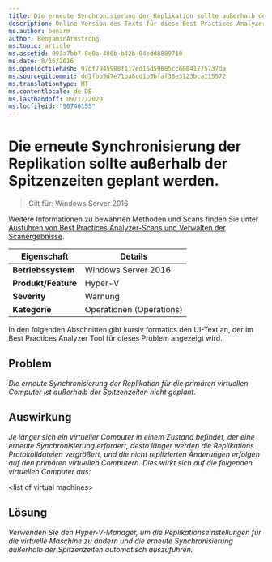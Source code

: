 ```yaml
---
title: Die erneute Synchronisierung der Replikation sollte außerhalb der Spitzenzeiten geplant werden.
description: Online Version des Texts für diese Best Practices Analyzer Regel.
ms.author: benarm
author: BenjaminArmstrong
ms.topic: article
ms.assetid: 093a7bb7-8e0a-486b-b42b-04edd8809710
ms.date: 8/16/2016
ms.openlocfilehash: 97df7945988f117ed16d59685cc60841775737da
ms.sourcegitcommit: dd1fbb5d7e71ba8cd1b5bfaf38e3123bca115572
ms.translationtype: MT
ms.contentlocale: de-DE
ms.lasthandoff: 09/17/2020
ms.locfileid: "90746155"
---
```

# <a name="resynchronization-of-replication-should-be-scheduled-for-off-peak-hours"></a>Die erneute Synchronisierung der Replikation sollte außerhalb der Spitzenzeiten geplant werden.

>Gilt für: Windows Server 2016

Weitere Informationen zu bewährten Methoden und Scans finden Sie unter [Ausführen von Best Practices Analyzer-Scans und Verwalten der Scanergebnisse](https://go.microsoft.com/fwlink/p/?LinkID=223177).

|Eigenschaft|Details|
|-|-|
|**Betriebssystem**|Windows Server 2016|
|**Produkt/Feature**|Hyper-V|
|**Severity**|Warnung|
|**Kategorie**|Operationen (Operations)|

In den folgenden Abschnitten gibt kursiv formatics den UI-Text an, der im Best Practices Analyzer Tool für dieses Problem angezeigt wird.

## <a name="issue"></a>Problem
*Die erneute Synchronisierung der Replikation für die primären virtuellen Computer ist außerhalb der Spitzenzeiten nicht geplant.*

## <a name="impact"></a>Auswirkung
*Je länger sich ein virtueller Computer in einem Zustand befindet, der eine erneute Synchronisierung erfordert, desto länger werden die Replikations Protokolldateien vergrößert, und die nicht replizierten Änderungen erfolgen auf den primären virtuellen Computern. Dies wirkt sich auf die folgenden virtuellen Computer aus:*

\<list of virtual machines>

## <a name="resolution"></a>Lösung
*Verwenden Sie den Hyper-V-Manager, um die Replikationseinstellungen für die virtuelle Maschine zu ändern und die erneute Synchronisierung außerhalb der Spitzenzeiten automatisch auszuführen.*



